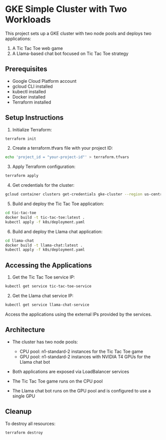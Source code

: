 # GKE Simple Cluster with Two Workloads

This project sets up a GKE cluster with two node pools and deploys two applications:
1. A Tic Tac Toe web game
2. A Llama-based chat bot focused on Tic Tac Toe strategy

## Prerequisites

- Google Cloud Platform account
- gcloud CLI installed
- kubectl installed
- Docker installed
- Terraform installed

## Setup Instructions

1. Initialize Terraform:
```bash
terraform init
```

2. Create a terraform.tfvars file with your project ID:
```bash
echo 'project_id = "your-project-id"' > terraform.tfvars
```

3. Apply Terraform configuration:
```bash
terraform apply
```

4. Get credentials for the cluster:
```bash
gcloud container clusters get-credentials gke-cluster --region us-central1
```

5. Build and deploy the Tic Tac Toe application:
```bash
cd tic-tac-toe
docker build -t tic-tac-toe:latest .
kubectl apply -f k8s/deployment.yaml
```

6. Build and deploy the Llama chat application:
```bash
cd llama-chat
docker build -t llama-chat:latest .
kubectl apply -f k8s/deployment.yaml
```

## Accessing the Applications

1. Get the Tic Tac Toe service IP:
```bash
kubectl get service tic-tac-toe-service
```

2. Get the Llama chat service IP:
```bash
kubectl get service llama-chat-service
```

Access the applications using the external IPs provided by the services.

## Architecture

- The cluster has two node pools:
  - CPU pool: n1-standard-2 instances for the Tic Tac Toe game
  - GPU pool: n1-standard-2 instances with NVIDIA T4 GPUs for the Llama chat bot

- Both applications are exposed via LoadBalancer services
- The Tic Tac Toe game runs on the CPU pool
- The Llama chat bot runs on the GPU pool and is configured to use a single GPU

## Cleanup

To destroy all resources:
```bash
terraform destroy
```